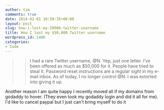 ```yaml
---
author: tim
comments: true
date: 2014-02-01 10:59:35+00:00
layout: post
slug: how-i-lost-my-50000-twitter-username
title: How I lost my $50,000 Twitter username
wordpress_id: 1406
categories:
- Code
---
```


<blockquote>

> 
> I had a rare Twitter username, @N. Yep, just one letter. I’ve been offered as much as $50,000 for it. People have tried to steal it. Password reset instructions are a regular sight in my e-mail inbox. As of today, I no longer control @N. I was extorted into giving it up.
> 
> 
</blockquote>





Another reason I am quite happy I recently moved all if my domains from godaddy to hover. (They even took my godaddy login and did it all for me).  I'd like to cancel paypal but I just can't bring myself to do it
